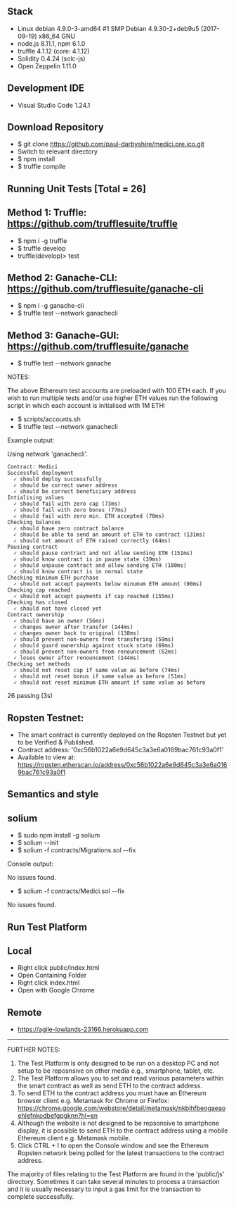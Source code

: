  
## Stack
- Linux debian 4.9.0-3-amd64 #1 SMP Debian 4.9.30-2+deb9u5 (2017-09-19) x86_64 GNU
- node.js 8.11.1, npm 6.1.0
- truffle 4.1.12 (core: 4.1.12)
- Solidity 0.4.24 (solc-js)
- Open Zeppelin 1.11.0

## Development IDE
- Visual Studio Code 1.24.1

## Download Repository
* $ git clone https://github.com/paul-darbyshire/medici.pre.ico.git
* Switch to relevant directory
* $ npm install
* $ truffle compile

## Running Unit Tests [Total = 26]
## Method 1: Truffle: https://github.com/trufflesuite/truffle
* $ npm i -g truffle
* $ truffle develop
* truffle(develop)> test

## Method 2: Ganache-CLI: https://github.com/trufflesuite/ganache-cli
* $ npm i -g ganache-cli
* $ truffle test --network ganachecli

## Method 3: Ganache-GUI: https://github.com/trufflesuite/ganache
* $ truffle test --network ganache

NOTES: 

The above Ethereum test accounts are preloaded with 100 ETH each. 
If you wish to run multiple tests and/or use higher ETH values run the following script in which each account is initialised with 1M ETH:
* $ scripts/accounts.sh
* $ truffle test --network ganachecli

Example output:

Using network 'ganachecli'.

    Contract: Medici
    Successful deployment
      ✓ should deploy successfully
      ✓ should be correct owner address
      ✓ should be correct beneficiary address
    Intialising values
      ✓ should fail with zero cap (73ms)
      ✓ should fail with zero bonus (77ms)
      ✓ should fail with zero min. ETH accepted (70ms)
    Checking balances
      ✓ should have zero contract balance
      ✓ should be able to send an amount of ETH to contract (131ms)
      ✓ should set amount of ETH raised correctly (64ms)
    Pausing contract
      ✓ should pause contract and not allow sending ETH (151ms)
      ✓ should know contract is in pause state (39ms)
      ✓ should unpause contract and allow sending ETH (180ms)
      ✓ should know contract is in normal state
    Checking minimum ETH purchase
      ✓ should not accept payments below minumum ETH amount (90ms)
    Checking cap reached
      ✓ should not accept payments if cap reached (155ms)
    Checking has closed
      ✓ should not have closed yet
    Contract ownership
      ✓ should have an owner (56ms)
      ✓ changes owner after transfer (144ms)
      ✓ changes owner back to original (138ms)
      ✓ should prevent non-owners from transfering (59ms)
      ✓ should guard ownership against stuck state (69ms)
      ✓ should prevent non-owners from renouncement (62ms)
      ✓ loses owner after renouncement (144ms)
    Checking set methods
      ✓ should not reset cap if same value as before (74ms)
      ✓ should not reset bonus if same value as before (51ms)
      ✓ should not reset minimum ETH amount if same value as before

  26 passing (3s)

  ## Ropsten Testnet: 
  * The smart contract is currently deployed on the Ropsten Testnet but yet to be Verified & Published.
  * Contract address: '0xc56b1022a6e9d645c3a3e6a0169bac761c93a0f1'
  * Available to view at: https://ropsten.etherscan.io/address/0xc56b1022a6e9d645c3a3e6a0169bac761c93a0f1

  ## Semantics and style
  ## solium
  * $ sudo npm install -g solium
  * $ solium --init
  * $ solium -f contracts/Migrations.sol --fix

  Console output:

  No issues found.

  * $ solium -f contracts/Medici.sol --fix

  No issues found.

  ## Run Test Platform
  ## Local

  * Right click public/index.html
  * Open Containing Folder
  * Right click index.html
  * Open with Google Chrome

  ## Remote
  * https://agile-lowlands-23166.herokuapp.com

-------------------------
  FURTHER NOTES:

  1. The Test Platform is only designed to be run on a desktop PC and not setup to be reposnsive on other media e.g., smartphone, tablet, etc.
  2. The Test Platform allows you to set and read various parameters within the smart contract as well as send ETH to the contract address.
  3. To send ETH to the contract address you must have an Ethereum browser client e.g. Metamask for Chrome or Firefox:
  https://chrome.google.com/webstore/detail/metamask/nkbihfbeogaeaoehlefnkodbefgpgknn?hl=en
  4. Although the website is not designed to be repsonsive to smartphone display, it is possible to send ETH to the contract address using a mobile Ethereum client e.g. Metamask mobile.
  5. Click CTRL + I to open the Console window and see the Ethereum Ropsten network being polled for the latest transactions to the contract address.

  The majority of files relating to the Test Platform are found in the 'public/js' directory. 
  Sometimes it can take several minutes to process a transaction and it is usually necessary to input
  a gas limit for the transaction to complete successfully.

  
